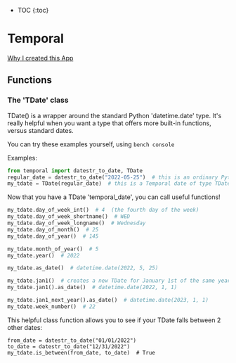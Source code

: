 * TOC
{:toc}

# Temporal
[Why I created this App](/why.md)

## Functions

### The 'TDate' class
TDate() is a wrapper around the standard Python 'datetime.date' type.  It's really helpful when you want a type that offers more built-in functions, versus standard dates.

You can try these examples yourself, using `bench console`

Examples:
```python
from temporal import datestr_to_date, TDate
regular_date = datestr_to_date("2022-05-25")  # this is an ordinary Python datetime.date (Wednesday, May 25th 2022)
my_tdate = TDate(regular_date)  # this is a Temporal date of type TDate
```

Now that you have a TDate 'temporal_date', you can call useful functions!

```python
my_tdate.day_of_week_int()  # 4  (the fourth day of the week)
my_tdate.day_of_week_shortname()  # WED
my_tdate.day_of_week_longname()  # Wednesday
my_tdate.day_of_month()  # 25
my_tdate.day_of_year()  # 145

my_tdate.month_of_year()  # 5
my_tdate.year()  # 2022

my_tdate.as_date()  # datetime.date(2022, 5, 25)

my_tdate.jan1()  # creates a new TDate for January 1st of the same year.
my_tdate.jan1().as_date()  # datetime.date(2022, 1, 1)

my_tdate.jan1_next_year().as_date()  # datetime.date(2023, 1, 1)
my_tdate.week_number()  # 22
```

This helpful class function allows you to see if your TDate falls between 2 other dates:
```
from_date = datestr_to_date("01/01/2022")
to_date = datestr_to_date("12/31/2022")
my_tdate.is_between(from_date, to_date)  # True
```
